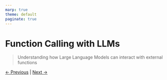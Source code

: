 ```yaml
---
marp: true
theme: default
paginate: true
---
```

# Function Calling with LLMs

> Understanding how Large Language Models can interact with external functions

[← Previous](../300-DOCKERIZE-GENAI-APP/002-attach-models-to-services.md) | [Next →](001-basic-principles.md)
